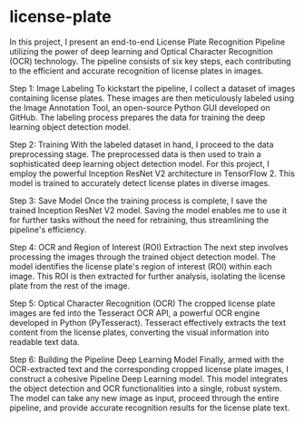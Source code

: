 # license-plate
In this project, I present an end-to-end License Plate Recognition Pipeline utilizing the power of deep learning and Optical Character Recognition (OCR) technology. The pipeline consists of six key steps, each contributing to the efficient and accurate recognition of license plates in images.

Step 1: Image Labeling
To kickstart the pipeline, I collect a dataset of images containing license plates. These images are then meticulously labeled using the Image Annotation Tool, an open-source Python GUI developed on GitHub. The labeling process prepares the data for training the deep learning object detection model.

Step 2: Training
With the labeled dataset in hand, I proceed to the data preprocessing stage. The preprocessed data is then used to train a sophisticated deep learning object detection model. For this project, I employ the powerful Inception ResNet V2 architecture in TensorFlow 2. This model is trained to accurately detect license plates in diverse images.

Step 3: Save Model
Once the training process is complete, I save the trained Inception ResNet V2 model. Saving the model enables me to use it for further tasks without the need for retraining, thus streamlining the pipeline's efficiency.

Step 4: OCR and Region of Interest (ROI) Extraction
The next step involves processing the images through the trained object detection model. The model identifies the license plate's region of interest (ROI) within each image. This ROI is then extracted for further analysis, isolating the license plate from the rest of the image.

Step 5: Optical Character Recognition (OCR)
The cropped license plate images are fed into the Tesseract OCR API, a powerful OCR engine developed in Python (PyTesseract). Tesseract effectively extracts the text content from the license plates, converting the visual information into readable text data.

Step 6: Building the Pipeline Deep Learning Model
Finally, armed with the OCR-extracted text and the corresponding cropped license plate images, I construct a cohesive Pipeline Deep Learning model. This model integrates the object detection and OCR functionalities into a single, robust system. The model can take any new image as input, proceed through the entire pipeline, and provide accurate recognition results for the license plate text.



